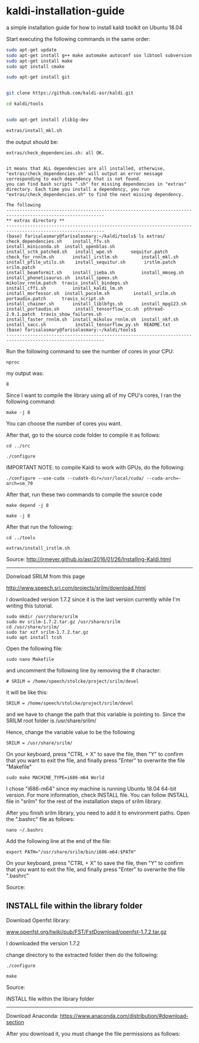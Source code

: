 # kaldi-installation-guide
a simple installation guide for how to install kaldi toolkit on Ubuntu 18.04

Start executing the following commands in the same order:

```bash
sudo apt-get update
sudo apt-get install g++ make automake autoconf sox libtool subversion python2.7
sudo apt-get install make
sudo apt install cmake

sudo apt-get install git


git clone https://github.com/kaldi-asr/kaldi.git

cd kaldi/tools


sudo apt-get install zlib1g-dev

extras/install_mkl.sh
```

the output should be:

    extras/check_dependencies.sh: all OK.


    it means that ALL dependencies are all installed, otherwise, "extras/check_dependencies.sh" will output an error message corresponding to each dependency that is not found.
    you can find bash scripts ".sh" for missing dependencies in "extras" directory. Each time you install a dependency, you run "extras/check_dependencies.sh" to find the next missing dependency.

    The following
    -----------------------------------------------------------------------------------------------------------
    ** extras directory **
    -----------------------------------------------------------------------------------------------------------
    (base) farisalasmary@farisalasmary:~/kaldi/tools$ ls extras/
    check_dependencies.sh    install_ffv.sh            install_miniconda.sh  install_openblas.sh       install_sctk_patched.sh   install_wpe.sh       sequitur.patch
    check_for_rnnlm.sh       install_irstlm.sh         install_mkl.sh        install_pfile_utils.sh    install_sequitur.sh       irstlm.patch         srilm.patch
    install_beamformit.sh    install_jieba.sh          install_mmseg.sh      install_phonetisaurus.sh  install_speex.sh          mikolov_rnnlm.patch  travis_install_bindeps.sh
    install_cffi.sh          install_kaldi_lm.sh       install_morfessor.sh  install_pocolm.sh         install_srilm.sh          portaudio.patch      travis_script.sh
    install_chainer.sh       install_liblbfgs.sh       install_mpg123.sh     install_portaudio.sh      install_tensorflow_cc.sh  pthread-2.9.1.patch  travis_show_failures.sh
    install_faster_rnnlm.sh  install_mikolov_rnnlm.sh  install_nkf.sh        install_sacc.sh           install_tensorflow_py.sh  README.txt
    (base) farisalasmary@farisalasmary:~/kaldi/tools$
    -----------------------------------------------------------------------------------------------------------


Run the following command to see the number of cores in your CPU:

    nproc


my output was:

    8


Since I want to compile the library using all of my CPU's cores, I ran the following command:

    make -j 8

You can choose the number of cores you want.



After that, go to the source code folder to compile it as follows:


    cd ../src

    ./configure


IMPORTANT NOTE: to compile Kaldi to work with GPUs, do the following:

    ./configure --use-cuda --cudatk-dir=/usr/local/cuda/ --cuda-arch=-arch=sm_70


After that, run these two commands to compile the source code


    make depend -j 8

    make -j 8



After that run the following:

    cd ../tools

    extras/install_irstlm.sh


Source:
http://jrmeyer.github.io/asr/2016/01/26/Installing-Kaldi.html


---------------------------------------------------------------------------------------------------------------------------------------------------------------------------------------------------------------------------------------------------------------------------------------------------------------------------------------------
Donwload SRILM from this page

http://www.speech.sri.com/projects/srilm/download.html

I downloaded version 1.7.2 since it is the last version currently while I'm writing this tutorial.

    sudo mkdir /usr/share/srilm
    sudo mv srilm-1.7.2.tar.gz /usr/share/srilm
    cd /usr/share/srilm/
    sudo tar xzf srilm-1.7.2.tar.gz
    sudo apt install tcsh


Open the following file:

    sudo nano Makefile


and uncomment the following line by removing the # character:

    # SRILM = /home/speech/stolcke/project/srilm/devel

it will be like this:

    SRILM = /home/speech/stolcke/project/srilm/devel

and we have to change the path that this variable is pointing to. Since the SRILM root folder is  /usr/share/srilm/

Hence, change the variable value to be the following

    SRILM = /usr/share/srilm/


On your keyboard, press "CTRL + X" to save the file, then "Y" to confirm that you want to exit the file, and finally press "Enter" to overwrite the file "Makefile"


    sudo make MACHINE_TYPE=i686-m64 World


I chose "i686-m64" since my machine is running Ubuntu 18.04 64-bit version. For more information, check INSTALL file.
You can follow INSTALL file in "srilm" for the rest of the installation steps of srilm library.

After you finish srilm library, you need to add it to environment paths.
Open the ".bashrc" file as follows:

    nano ~/.bashrc


Add the following line at the end of the file:

    export PATH="/usr/share/srilm/bin/i686-m64:$PATH"


On your keyboard, press "CTRL + X" to save the file, then "Y" to confirm that you want to exit the file, and finally press "Enter" to overwrite the file ".bashrc"


Source:

INSTALL file within the library folder
---------------------------------------------------------------------------------------------------------------------------------------------------------------------------------------------------------------------------------------------------------------------------------------------------------------------------------------------

Download Openfst library:

www.openfst.org/twiki/pub/FST/FstDownload/openfst-1.7.2.tar.gz

I downloaded the version 1.7.2

change directory to the extracted folder then do the following:


    ./configure

    make

Source:

INSTALL file within the library folder


------------------------------------------------------------------------------------------------------------------------------------------------------------------------
Download Anaconda:
https://www.anaconda.com/distribution/#download-section

After you download it, you must change the file permissions as follows:



